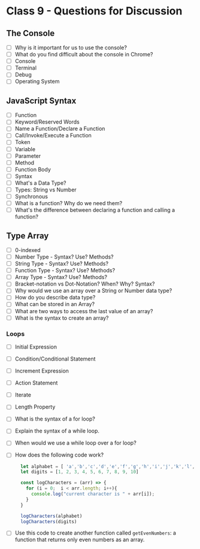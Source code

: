 # Class 9 - Questions for Discussion

## The Console

- [ ] Why is it important for us to use the console?
- [ ] What do you find difficult about the console in Chrome?
- [ ] Console
- [ ] Terminal
- [ ] Debug
- [ ] Operating System

## JavaScript Syntax

- [ ] Function
- [ ] Keyword/Reserved Words
- [ ] Name a Function/Declare a Function
- [ ] Call/Invoke/Execute a Function
- [ ] Token
- [ ] Variable
- [ ] Parameter
- [ ] Method
- [ ] Function Body
- [ ] Syntax
- [ ] What's a Data Type?
- [ ] Types: String vs Number
- [ ] Synchronous
- [ ] What is a function? Why do we need them?
- [ ] What's the difference between declaring a function and calling a function?

## Type Array

- [ ] 0-indexed
- [ ] Number Type - Syntax? Use? Methods?
- [ ] String Type - Syntax? Use? Methods?
- [ ] Function Type - Syntax? Use? Methods?
- [ ] Array Type - Syntax? Use? Methods?
- [ ] Bracket-notation vs Dot-Notation? When? Why? Syntax?
- [ ] Why would we use an array over a String or Number data type?
- [ ] How do you describe data type?
- [ ] What can be stored in an Array?
- [ ] What are two ways to access the last value of an array?
- [ ] What is the syntax to create an array?

### Loops

- [ ] Initial Expression
- [ ] Condition/Conditional Statement
- [ ] Increment Expression
- [ ] Action Statement
- [ ] Iterate
- [ ] Length Property
- [ ] What is the syntax of a for loop?
- [ ] Explain the syntax of a while loop.
- [ ] When would we use a while loop over a for loop?
- [ ] How does the following code work?

    ```javascript
      let alphabet = [ 'a','b','c','d','e','f','g','h','i','j','k','l','m','n','o','p','q','r','s','t','u','v','w','x','y','z' ]
      let digits = [1, 2, 3, 4, 5, 6, 7, 8, 9, 10]

      const logCharacters = (arr) => {
        for (i = 0;  i < arr.length; i++){
          console.log("current character is " + arr[i]);
        }
      }

      logCharacters(alphabet)
      logCharacters(digits)
    ```

- [ ] Use this code to create another function called `getEvenNumbers`: a function that returns only even numbers as an array.